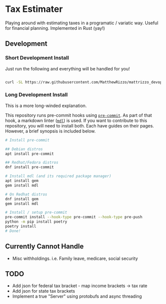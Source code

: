 # Tax Estimater

Playing around with estimating taxes in a programatic / variatic way. Useful
for financial planning. Implemented in Rust (yay!)

## Development

### Short Development Install

Just run the following and everything will be handled for you!

```bash

curl -SL https://raw.githubusercontent.com/MatthewRizzo/mattrizzo_devops/main/bootstrap.sh | sudo bash

```

### Long Development Install

This is a more long-winded explanation.

This repository runs pre-commit hooks using
[`pre-commit`](https://pre-commit.com/). As part of that hook, a markdown linter
([`mdl`](https://github.com/markdownlint/markdownlint)) is used. If you want to
contribute to this repository, you will need to install both. Each have guides
on their pages. However, a brief synopsis is included below.

```bash
# Install pre-commit

## Debian distros
apt install pre-commit

## Redhat/Fedora distros
dnf install pre-commit

# Install mdl (and its required package manager)
apt install gem
gem install mdl

# On Redhat distros
dnf install gem
gem install mdl

# Install / setup pre-commit
pre-commit install --hook-type pre-commit --hook-type pre-push
python -m pip install poetry
poetry install
# Done!
```

## Currently Cannot Handle

* Misc withholdings. i.e. Family leave, medicare, social security

## TODO

* Add json for federal tax bracket - map income brackets -> tax rate
* Add json for state tax brackets
* Implement a true "Server" using protobufs and async threading
